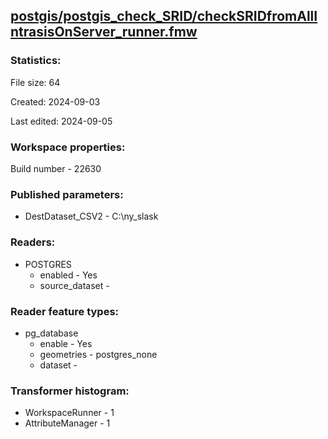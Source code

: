﻿## [postgis/postgis_check_SRID/checkSRIDfromAllIntrasisOnServer_runner.fmw](https://github.com/kicki58/kix_working_dir/blob/master/postgis/postgis_check_SRID/checkSRIDfromAllIntrasisOnServer_runner.fmw)

### Statistics:
File size: 64

Created: 2024-09-03

Last edited: 2024-09-05


### Workspace properties:
Build number    - 22630

### Published parameters:
*  DestDataset_CSV2    -   C:\ny_slask

### Readers:
*  POSTGRES
    * enabled    -  Yes
    * source_dataset    -   

### Reader feature types:
*  pg_database
    * enable - Yes
    * geometries - postgres_none
    * dataset - 




### Transformer histogram:
*  WorkspaceRunner    -   1
*  AttributeManager    -   1


